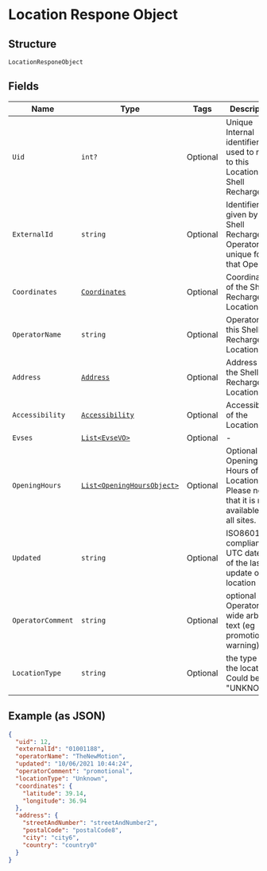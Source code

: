 
# Location Respone Object

## Structure

`LocationResponeObject`

## Fields

| Name | Type | Tags | Description |
|  --- | --- | --- | --- |
| `Uid` | `int?` | Optional | Unique Internal identifier used to refer to this Location by Shell Recharge |
| `ExternalId` | `string` | Optional | Identifier as given by the Shell Recharge Operator, unique for that Operator |
| `Coordinates` | [`Coordinates`](../../doc/models/coordinates.md) | Optional | Coordinates of the Shell Recharge Site Location |
| `OperatorName` | `string` | Optional | Operator of this Shell Recharge Location |
| `Address` | [`Address`](../../doc/models/address.md) | Optional | Address of the Shell Recharge Location |
| `Accessibility` | [`Accessibility`](../../doc/models/accessibility.md) | Optional | Accessibility of the Location |
| `Evses` | [`List<EvseVO>`](../../doc/models/evse-vo.md) | Optional | - |
| `OpeningHours` | [`List<OpeningHoursObject>`](../../doc/models/opening-hours-object.md) | Optional | Optional Opening Hours of the Location. Please note that it is not available for all sites. |
| `Updated` | `string` | Optional | ISO8601-compliant UTC datetime of the last update of the location |
| `OperatorComment` | `string` | Optional | optional Operator-wide arbitrary text (eg promotional, warning) |
| `LocationType` | `string` | Optional | the type of the location. Could be "UNKNOWN". |

## Example (as JSON)

```json
{
  "uid": 12,
  "externalId": "01001188",
  "operatorName": "TheNewMotion",
  "updated": "10/06/2021 10:44:24",
  "operatorComment": "promotional",
  "locationType": "Unknown",
  "coordinates": {
    "latitude": 39.14,
    "longitude": 36.94
  },
  "address": {
    "streetAndNumber": "streetAndNumber2",
    "postalCode": "postalCode8",
    "city": "city6",
    "country": "country0"
  }
}
```

